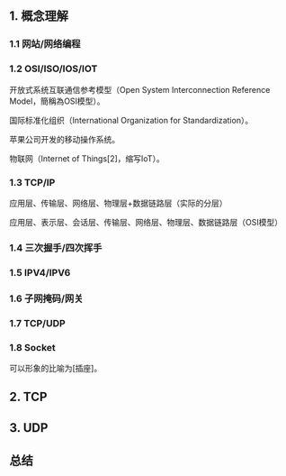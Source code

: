 

## 1. 概念理解

### 1.1 网站/网络编程

### 1.2 OSI/ISO/IOS/IOT

开放式系统互联通信参考模型（Open System Interconnection Reference Model，簡稱為OSI模型）。

国际标准化组织（International Organization for Standardization）。

苹果公司开发的移动操作系统。

物联网（Internet of Things[2]，缩写IoT）。

### 1.3 TCP/IP

应用层、传输层、网络层、物理层+数据链路层（实际的分层）

应用层、表示层、会话层、传输层、网络层、物理层、数据链路层（OSI模型）

### 1.4 三次握手/四次挥手



### 1.5 IPV4/IPV6



### 1.6 子网掩码/网关



### 1.7 TCP/UDP



### 1.8 Socket

可以形象的比喻为[插座]。

## 2. TCP



## 3. UDP



## 总结









